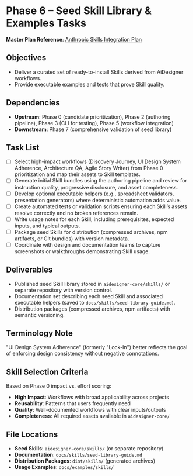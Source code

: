 # Phase 6 – Seed Skill Library & Examples Tasks

**Master Plan Reference**: [Anthropic Skills Integration Plan](../../plans/anthropic-skills-integration.md)

## Objectives

- Deliver a curated set of ready-to-install Skills derived from AiDesigner workflows.
- Provide executable examples and tests that prove Skill quality.

## Dependencies

- **Upstream**: Phase 0 (candidate prioritization), Phase 2 (authoring pipeline), Phase 3 (CLI for testing), Phase 5 (workflow integration)
- **Downstream**: Phase 7 (comprehensive validation of seed library)

## Task List

- [ ] Select high-impact workflows (Discovery Journey, UI Design System Adherence, Architecture QA, Agile Story Writer) from Phase 0 prioritization and map their assets to Skill templates.
- [ ] Generate initial Skill bundles using the authoring pipeline and review for instruction quality, progressive disclosure, and asset completeness.
- [ ] Develop optional executable helpers (e.g., spreadsheet validators, presentation generators) where deterministic automation adds value.
- [ ] Create automated tests or validation scripts ensuring each Skill’s assets resolve correctly and no broken references remain.
- [ ] Write usage notes for each Skill, including prerequisites, expected inputs, and typical outputs.
- [ ] Package seed Skills for distribution (compressed archives, npm artifacts, or Git bundles) with version metadata.
- [ ] Coordinate with design and documentation teams to capture screenshots or walkthroughs demonstrating Skill usage.

## Deliverables

- Published seed Skill library stored in `aidesigner-core/skills/` or separate repository with version control.
- Documentation set describing each seed Skill and associated executable helpers (saved to `docs/skills/seed-library-guide.md`).
- Distribution packages (compressed archives, npm artifacts) with semantic versioning.

## Terminology Note

"UI Design System Adherence" (formerly "Lock-In") better reflects the goal of enforcing design consistency without negative connotations.

## Skill Selection Criteria

Based on Phase 0 impact vs. effort scoring:
- **High Impact**: Workflows with broad applicability across projects
- **Reusability**: Patterns that users frequently need
- **Quality**: Well-documented workflows with clear inputs/outputs
- **Completeness**: All required assets available in `aidesigner-core/`

## File Locations

- **Seed Skills**: `aidesigner-core/skills/` (or separate repository)
- **Documentation**: `docs/skills/seed-library-guide.md`
- **Distribution Packages**: `dist/skills/` (generated archives)
- **Usage Examples**: `docs/examples/skills/`
